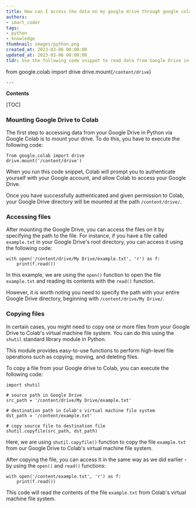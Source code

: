 ```yaml
---
title: How can I access the data on my google drive through google colab?
authors:
- smart_coder
tags:
- python
- knowledge
thumbnail: images/python.png
created_at: 2023-03-06 00:00:00
updated_at: 2023-03-06 00:00:00
tldr: Use the following code snippet to read data from Google Drive in Python using Google Colab 

```
from google.colab import drive 
drive.mount(`/content/drive`)
```
---
```


**Contents**

[TOC]

### Mounting Google Drive to Colab

The first step to accessing data from your Google Drive in Python via Google Colab is to mount your drive. To do this, you have to execute the following code:

```
from google.colab import drive
drive.mount('/content/drive')
```

When you run this code snippet, Colab will prompt you to authenticate yourself with your Google account, and allow Colab to access your Google Drive.

Once you have successfully authenticated and given permission to Colab, your Google Drive directory will be mounted at the path `/content/drive/`.

### Accessing files

After mounting the Google Drive, you can access the files on it by specifying the path to the file. For instance, if you have a file called `example.txt` in your Google Drive's root directory, you can access it using the following code:


```
with open('/content/drive/My Drive/example.txt', 'r') as f:
    print(f.read())
```

In this example, we are using the `open()` function to open the file `example.txt` and reading its contents with the `read()` function.

However, it is worth noting you need to specify the path with your entire Google Drive directory, beginning with `/content/drive/My Drive/`. 


### Copying files

In certain cases, you might need to copy one or more files from your Google Drive to Colab's virtual machine file system. You can do this using the `shutil` standard library module in Python. 

This module provides easy-to-use functions to perform high-level file operations such as copying, moving, and deleting files.

To copy a file from your Google drive to Colab, you can execute the following code:

```
import shutil

# source path in Google Drive
src_path = '/content/drive/My Drive/example.txt'

# destination path in Colab's virtual machine file system
dst_path = '/content/example.txt'

# copy source file to destination file
shutil.copyfile(src_path, dst_path)
```

Here, we are using `shutil.copyfile()` function to copy the file `example.txt` from our Google Drive to Colab's virtual machine file system.

After copying the file, you can access it in the same way as we did earlier - by using the `open()` and `read()` functions: 

```
with open('/content/example.txt', 'r') as f:
    print(f.read())
```

This code will read the contents of the file `example.txt` from Colab's virtual machine file system.
